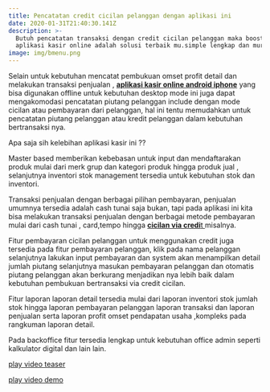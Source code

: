 ```yaml
---
title: Pencatatan credit cicilan pelanggan dengan aplikasi ini
date: 2020-01-31T21:40:30.141Z
description: >-
  Butuh pencatatan transaksi dengan credit cicilan pelanggan maka boosterpos
  aplikasi kasir online adalah solusi terbaik mu.simple lengkap dan murah !!
image: img/bmenu.png
---
```

Selain untuk kebutuhan mencatat pembukuan omset profit detail  dan melakukan transaksi penjualan , **[aplikasi kasir online android iphone](https://aplikasikasir.netlify.com/post/pencatatan-credit-cicilan-pelanggan-dengan-aplikasi-ini/)** yang bisa digunakan offline untuk kebutuhan desktop mode ini juga dapat mengakomodasi pencatatan piutang pelanggan include dengan mode cicilan atau pembayaran dari pelanggan, hal ini tentu memudahkan untuk pencatatan piutang pelanggan atau kredit pelanggan dalam kebutuhan bertransaksi nya.

Apa saja sih kelebihan aplikasi kasir ini ??

Master based memberikan kebebasan untuk input dan mendaftarakan produk mulai dari merk grup dan kategori produk hingga produk jual , selanjutnya inventori stok management tersedia untuk kebutuhan stok dan inventori.

Transaksi penjualan dengan berbagai pilihan pembayaran, penjualan umumnya tersedia adalah cash tunai saja bukan, tapi pada aplikasi ini kita bisa melakukan transaksi penjualan dengan berbagai metode pembayaran mulai dari cash tunai , card,tempo hingga [**cicilan via credi**t ](https://aplikasikasir.netlify.com/post/pencatatan-credit-cicilan-pelanggan-dengan-aplikasi-ini/)misalnya.

Fitur pembayaran cicilan pelanggan untuk menggunakan credit juga tersedia pada fitur pembayaran pelanggan, klik pada nama pelanggan selanjutnya lakukan input pembayaran dan system akan menampilkan detail jumlah piutang selanjutnya masukan pembayaran pelanggan dan otomatis piutang pelanggan akan berkurang menjadikan nya lebih baik dalam kebutuhan pembukuan bertransaksi via credit cicilan.

Fitur laporan laporan detail tersedia mulai dari laporan inventori stok jumlah stok hingga laporan pembayaran pelanggan laporan transaksi dan laporan penjualan serta laporan profit omset pendapatan usaha ,kompleks pada rangkuman laporan detail.

Pada backoffice fitur tersedia lengkap untuk kebutuhan office admin seperti kalkulator digital dan lain lain.

[play video teaser](https://www.youtube.com/watch?v=WkhKTPQk0-o)

[play video demo](https://www.youtube.com/playlist?list=PLQDm6k9_HvYNgKZQ0iiHZEUNbAoEvQzVV)
